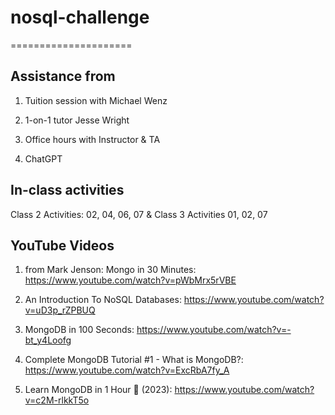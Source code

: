 # nosql-challenge
=====================


Assistance from
---------------


1.  Tuition session with Michael Wenz

2.  1-on-1 tutor Jesse Wright

3.  Office hours with Instructor & TA

4.  ChatGPT



In-class activities
-------------------


Class 2 Activities: 02, 04, 06, 07 & Class 3 Activities 01, 02, 07



YouTube Videos
--------------


1.  from Mark Jenson: Mongo in 30 Minutes: https://www.youtube.com/watch?v=pWbMrx5rVBE

2.  An Introduction To NoSQL Databases: https://www.youtube.com/watch?v=uD3p_rZPBUQ

3.  MongoDB in 100 Seconds: https://www.youtube.com/watch?v=-bt_y4Loofg

4.  Complete MongoDB Tutorial #1 - What is MongoDB?: https://www.youtube.com/watch?v=ExcRbA7fy_A

5.  Learn MongoDB in 1 Hour 🍃 (2023): https://www.youtube.com/watch?v=c2M-rlkkT5o

